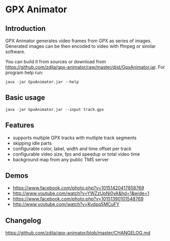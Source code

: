 GPX Animator
============

Introduction
------------

GPX Animator generates video frames from GPX as series of images.
Generated images can be then encoded to video with ffmpeg or similar software.

You can build it from sources or download from https://github.com/zdila/gpx-animator/raw/master/dist/GpxAnimator.jar.
For program help run:

```
java -jar GpxAnimator.jar --help
```

Basic usage
-----------

```
java -jar GpxAnimator.jar --input track.gpx
```

Features
--------
* supports multiple GPX tracks with mutliple track segments
* skipping idle parts
* configurable color, label, width and time offset per track
* configurable video size, fps and speedup or total video time
* background map from any public TMS server

Demos
-----
* https://www.facebook.com/photo.php?v=10151420417858769
* http://www.youtube.com/watch?v=YWZzUpNi0yA&hd=1&wide=1
* https://www.facebook.com/photo.php?v=10151390101548769
* http://www.youtube.com/watch?v=Kvdpq5MCuFY

Changelog
---------
https://github.com/zdila/gpx-animator/blob/master/CHANGELOG.md

